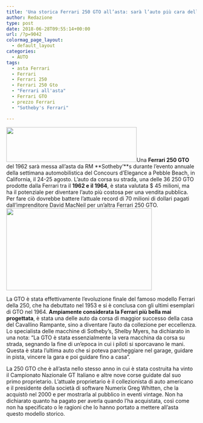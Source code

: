 ```yaml
---
title: 'Una storica Ferrari 250 GTO all’asta: sarà l’auto più cara della storia?'
author: Redazione
type: post
date: 2018-06-28T09:55:14+00:00
url: /?p=9042
colormag_page_layout:
  - default_layout
categories:
  - AUTO
tags:
  - asta Ferrari
  - Ferrari
  - Ferrari 250
  - Ferrari 250 Gto
  - "Ferrari all'asta"
  - Ferrari GTO
  - prezzo Ferrari
  - "Sotheby's Ferrari"

---
```

<img decoding="async" loading="lazy" class=" wp-image-9043 alignleft" src="https://progressonline.it/wp-content/uploads/2018/06/2000px-Sothebys_Logo.svg_-300x80.png" alt="" width="345" height="92" />Una **Ferrari 250 GTO** del 1962 sarà messa all&#8217;asta da RM **Sotheby&#8217;**s durante l&#8217;evento annuale della settimana automobilistica del Concours d&#8217;Elegance a Pebble Beach, in California, il 24-25 agosto. L&#8217;auto da corsa su strada, una delle 36 250 GTO prodotte dalla Ferrari tra il **1962 e il 1964**, è stata valutata $ 45 milioni, ma ha il potenziale per diventare l&#8217;auto più costosa per una vendita pubblica. Per fare ciò dovrebbe battere l&#8217;attuale record di 70 milioni di dollari pagati dall&#8217;imprenditore David MacNeil per un&#8217;altra Ferrari 250 GTO.<img decoding="async" loading="lazy" class=" wp-image-9044 alignright" src="https://progressonline.it/wp-content/uploads/2018/06/1962-Ferrari-250-GTO-Bonhams-1200-300x169.jpg" alt="" width="385" height="217" />

La GTO è stata effettivamente l&#8217;evoluzione finale del famoso modello Ferrari della 250, che ha debuttato nel 1953 e si è conclusa con gli ultimi esemplari di GTO nel 1964. **Ampiamente considerata la Ferrari più bella mai progettata**, è stata una delle auto da corsa di maggior successo della casa del Cavallino Rampante, sino a diventare l&#8217;auto da collezione per eccellenza. Lo specialista delle macchine di Sotheby&#8217;s, Shelby Myers, ha dichiarato in una nota: &#8220;La GTO è stata essenzialmente la vera macchina da corsa su strada, segnando la fine di un&#8217;epoca in cui i piloti si sporcavano le mani. Questa è stata l&#8217;ultima auto che si poteva parcheggiare nel garage, guidare in pista, vincere la gara e poi guidare fino a casa&#8221;.

La 250 GTO che è all&#8217;asta nello stesso anno in cui è stata costruita ha vinto il Campionato Nazionale GT Italiano e altre nove corse guidate dal suo primo proprietario. L&#8217;attuale proprietario è il collezionista di auto americano e il presidente della società di software Numerix Greg Whitten, che la acquistò nel 2000 e per mostrarla al pubblico in eventi vintage. Non ha dichiarato quanto ha pagato per averla quando l&#8217;ha acquistata, così come non ha specificato o le ragioni che lo hanno portato a mettere all&#8217;asta questo modello storico.